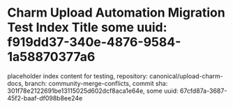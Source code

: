 # Charm Upload Automation Migration Test Index Title some uuid: f919dd37-340e-4876-9584-1a58870377a6
 placeholder index content for testing,  repository: canonical/upload-charm-docs,  branch: community-merge-conflicts,  commit sha: 301f78e2122691be13115025d602dcf8aca1e64e,  some uuid: 67cfd87a-3687-45f2-baaf-df098b8ee24e
